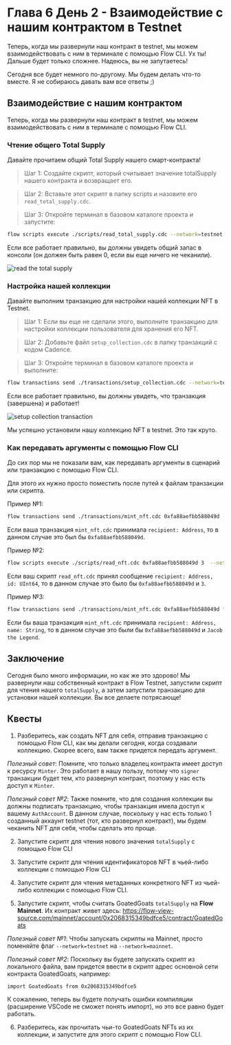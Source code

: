 # Глава 6 День 2 - Взаимодействие с нашим контрактом в Testnet

Теперь, когда мы развернули наш контракт в testnet, мы можем взаимодействовать с ним в терминале с помощью Flow CLI. Ух ты! Дальше будет только сложнее. Надеюсь, вы не запутаетесь!

Сегодня все будет немного по-другому. Мы будем делать что-то вместе. Я не собираюсь давать вам все ответы ;)

## Взаимодействие с нашим контрактом

Теперь, когда мы развернули наш контракт в testnet, мы можем взаимодействовать с ним в терминале с помощью Flow CLI.

### Чтение общего Total Supply

Давайте прочитаем общий Total Supply нашего смарт-контракта!

> Шаг 1: Создайте скрипт, который считывает значение totalSupply нашего контракта и возвращает его.

> Шаг 2: Вставьте этот скрипт в папку scripts и назовите его `read_total_supply.cdc`.

> Шаг 3: Откройте терминал в базовом каталоге проекта и запустите:

```bash
flow scripts execute ./scripts/read_total_supply.cdc --network=testnet
```

Если все работает правильно, вы должны увидеть общий запас в консоли (он должен быть равен 0, если вы еще ничего не чеканили).

<img src="https://github.com/emerald-dao/beginner-cadence-course/raw/main/images/read-total-supply.png" alt="read the total supply" />

### Настройка нашей коллекции

Давайте выполним транзакцию для настройки нашей коллекции NFT в Testnet.

> Шаг 1: Если вы еще не сделали этого, выполните транзакцию для настройки коллекции пользователя для хранения его NFT.

> Шаг 2: Добавьте файл `setup_collection.cdc` в папку транзакций с кодом Cadence.

> Шаг 3: Откройте терминал в базовом каталоге проекта и выполните:

```bash
flow transactions send ./transactions/setup_collection.cdc --network=testnet --signer=testnet-account
```

Если все работает правильно, вы должны увидеть, что транзакция (завершена) и работает!

<img src="https://github.com/emerald-dao/beginner-cadence-course/raw/main/images/setup-collection.png" alt="setup collection transaction" />

Мы успешно установили нашу коллекцию NFT в testnet. Это так круто.

### Как передавать аргументы с помощью Flow CLI

До сих пор мы не показали вам, как передавать аргументы в сценарий или транзакцию с помощью Flow CLI.

Для этого их нужно просто поместить после путей к файлам транзакции или скрипта.

Пример №1:

```bash
flow transactions send ./transactions/mint_nft.cdc 0xfa88aefbb588049d --network=testnet --signer=testnet-account
```

Если ваша транзакция `mint_nft.cdc` принимала `recipient: Address`, то в данном случае это был бы `0xfa88aefbb588049d`.

Пример №2:

```bash
flow scripts execute ./scripts/read_nft.cdc 0xfa88aefbb588049d 3  --network=testnet
```

Если ваш скрипт `read_nft.cdc` принял сообщение `recipient: Address, id: UInt64`, то в данном случае это было бы `0xfa88aefbb588049d` и `3`.

Пример №3:

```bash
flow transactions send ./transactions/mint_nft.cdc 0xfa88aefbb588049d "Jacob the Legend" --network=testnet --signer=testnet-account
```

Если бы ваша транзакция `mint_nft.cdc` принимала `recipient: Address, name: String`, то в данном случае это были бы `0xfa88aefbb588049d` и `Jacob the Legend`.

## Заключение

Сегодня было много информации, но как же это здорово! Мы развернули наш собственный контракт в Flow Testnet, запустили скрипт для чтения нашего `totalSupply`, а затем запустили транзакцию для установки нашей коллекции. Вы все делаете потрясающе!

## Квесты

1. Разберитесь, как создать NFT для себя, отправив транзакцию с помощью Flow CLI, как мы делали сегодня, когда создавали коллекцию. Скорее всего, вам также придется передать аргумент.

*Полезный совет*: Помните, что только владелец контракта имеет доступ к ресурсу `Minter`. Это работает в нашу пользу, потому что `signer` транзакции будет тем, кто развернул контракт, поэтому у нас есть доступ к `Minter`.

*Полезный совет №2*: Также помните, что для создания коллекции вы должны подписать транзакцию, чтобы транзакция имела доступ к вашему `AuthAccount`. В данном случае, поскольку у нас есть только 1 созданный аккаунт testnet (тот, кто развернул контракт), мы будем чеканить NFT для себя, чтобы сделать это проще.

2. Запустите скрипт для чтения нового значения `totalSupply` с помощью Flow CLI

3. Запустите скрипт для чтения идентификаторов NFT в чьей-либо коллекции с помощью Flow CLI

4. Запустите скрипт для чтения метаданных конкретного NFT из чьей-либо коллекции с помощью Flow CLI.

5. Запустите скрипт, чтобы считать GoatedGoats `totalSupply` на **Flow Mainnet**. Их контракт живет здесь: https://flow-view-source.com/mainnet/account/0x2068315349bdfce5/contract/GoatedGoats

*Полезный совет №1*: Чтобы запускать скрипты на Mainnet, просто поменяйте флаг `--network=testnet` на `--network=mainnet`.

*Полезный совет №2*: Поскольку вы будете запускать скрипт из локального файла, вам придется ввести в скрипт адрес основной сети контракта GoatedGoats, например:
```cadence
import GoatedGoats from 0x2068315349bdfce5
```

К сожалению, теперь вы будете получать ошибки компиляции (расширение VSCode не сможет понять импорт), но это все равно будет работать.

6. Разберитесь, как прочитать чьи-то GoatedGoats NFTs из их коллекции, и запустите для этого скрипт с помощью Flow CLI.